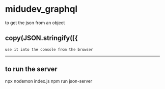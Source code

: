 # midudev_graphql

to get the json from an object
## copy(JSON.stringify([{ 
    use it into the console from the browser

----
## to run the server 
 npx nodemon index.js
 npm run json-server